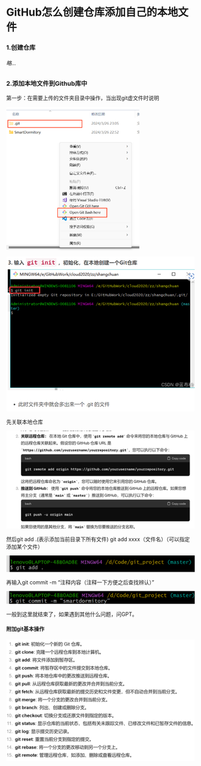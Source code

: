 # GitHub怎么创建仓库添加自己的本地文件



### 1.创建仓库

###### 略...

### 2.添加本地文件到Github库中

第一步：在需要上传的文件夹目录中操作，当出现git虚文件时说明



<img src="./GitHub%E6%80%8E%E4%B9%88%E5%88%9B%E5%BB%BA%E4%BB%93%E5%BA%93%E6%B7%BB%E5%8A%A0%E8%87%AA%E5%B7%B1%E7%9A%84%E6%9C%AC%E5%9C%B0%E6%96%87%E4%BB%B6.assets/%E5%B1%8F%E5%B9%95%E6%88%AA%E5%9B%BE%202024-03-26%20233203-1711467214495-7-1711467332196-12.png" alt="屏幕截图 2024-03-26 233203" style="zoom:50%;" />



![屏幕截图 2024-03-26 233449](./GitHub%E6%80%8E%E4%B9%88%E5%88%9B%E5%BB%BA%E4%BB%93%E5%BA%93%E6%B7%BB%E5%8A%A0%E8%87%AA%E5%B7%B1%E7%9A%84%E6%9C%AC%E5%9C%B0%E6%96%87%E4%BB%B6.assets/%E5%B1%8F%E5%B9%95%E6%88%AA%E5%9B%BE%202024-03-26%20233449-1711467343585-14-1711467344736-16.png)

先关联本地仓库

![屏幕截图 2024-03-26 231454](./GitHub%E6%80%8E%E4%B9%88%E5%88%9B%E5%BB%BA%E4%BB%93%E5%BA%93%E6%B7%BB%E5%8A%A0%E8%87%AA%E5%B7%B1%E7%9A%84%E6%9C%AC%E5%9C%B0%E6%96%87%E4%BB%B6.assets/%E5%B1%8F%E5%B9%95%E6%88%AA%E5%9B%BE%202024-03-26%20231454-1711467806100-32-1711467806942-34.png)

然后git add .(表示添加当前目录下所有文件)
git add xxxx（文件名）（可以指定添加某个文件）

![屏幕截图 2024-03-26 233756](./GitHub%E6%80%8E%E4%B9%88%E5%88%9B%E5%BB%BA%E4%BB%93%E5%BA%93%E6%B7%BB%E5%8A%A0%E8%87%AA%E5%B7%B1%E7%9A%84%E6%9C%AC%E5%9C%B0%E6%96%87%E4%BB%B6.assets/%E5%B1%8F%E5%B9%95%E6%88%AA%E5%9B%BE%202024-03-26%20233756-1711467513539-19-1711467640667-21.png)

再输入git commit -m “注释内容（注释一下方便之后查找辨认）” 

![屏幕截图 2024-03-26 234025](./GitHub%E6%80%8E%E4%B9%88%E5%88%9B%E5%BB%BA%E4%BB%93%E5%BA%93%E6%B7%BB%E5%8A%A0%E8%87%AA%E5%B7%B1%E7%9A%84%E6%9C%AC%E5%9C%B0%E6%96%87%E4%BB%B6.assets/%E5%B1%8F%E5%B9%95%E6%88%AA%E5%9B%BE%202024-03-26%20234025-1711467648704-24-1711467649372-26-1711467650344-28.png)



一般到这里就结束了，如果遇到其他什么问题，问GPT。



#### 附加git基本操作

![adc956f374c30a5316b51326d251f6b](./GitHub%E6%80%8E%E4%B9%88%E5%88%9B%E5%BB%BA%E4%BB%93%E5%BA%93%E6%B7%BB%E5%8A%A0%E8%87%AA%E5%B7%B1%E7%9A%84%E6%9C%AC%E5%9C%B0%E6%96%87%E4%BB%B6.assets/adc956f374c30a5316b51326d251f6b-1711467940691-2.png)

